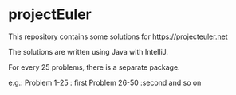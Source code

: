 projectEuler
============
This repository contains some solutions for https://projecteuler.net

The solutions are written using Java with IntelliJ.

For every 25 problems, there is a separate package.

e.g.: 
Problem 1-25 : first
Problem 26-50 :second 
and so on
